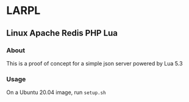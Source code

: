 # LARPL
## Linux Apache Redis PHP Lua

### About

This is a proof of concept for a simple json server powered by Lua 5.3

### Usage

On a Ubuntu 20.04 image, run `setup.sh`

